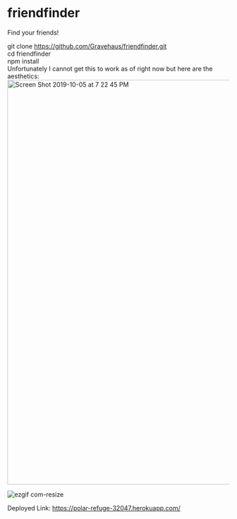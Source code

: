 # friendfinder
Find your friends!

git clone https://github.com/Gravehaus/friendfinder.git
<br>
cd friendfinder
<br>
npm install
<br>
Unfortunately I cannot get this to work as of right now but here are the aesthetics:
<img width="918" alt="Screen Shot 2019-10-05 at 7 22 45 PM" src="https://user-images.githubusercontent.com/54043578/66263530-0b80f200-e7a9-11e9-965a-7015083cfc49.png">


![ezgif com-resize](https://user-images.githubusercontent.com/54043578/66263548-89dd9400-e7a9-11e9-9bc1-9a6746ee29d0.gif)

Deployed Link:
https://polar-refuge-32047.herokuapp.com/

